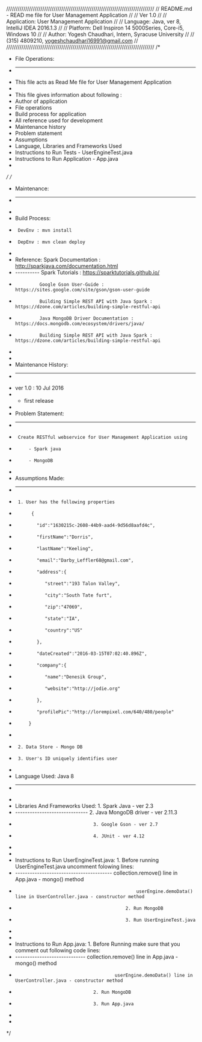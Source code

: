 //////////////////////////////////////////////////////////////////////////////
// README.md - READ me file for User Management Application                 //
// Ver 1.0                                                                  //
// Application: User Management Application                                 //
// Language:    Java, ver 8, IntelliJ IDEA 2016.1.3                         //
// Platform:    Dell Inspiron 14 5000Series, Core-i5, Windows 10            //
// Author:      Yogesh Chaudhari, Intern, Syracuse University               //
//              (315) 4809210, yogeshchaudhari16991@gmail.com               //
//////////////////////////////////////////////////////////////////////////////
/*
 * File Operations:
 * -------------------
 * This file acts as Read Me file for User Management Application
 *
 * This file gives information about following :
 * Author of application
 * File operations
 * Build process for application
 * All reference used for development
 * Maintenance history
 * Problem statement
 * Assumptions
 * Language, Libraries and Frameworks Used
 * Instructions to Run Tests - UserEngineTest.java
 * Instructions to Run Application - App.java
 *
 */
/*
 * Maintenance:
 * ------------
 *
 * Build Process:
 *      DevEnv : mvn install
 *      DepEnv : mvn clean deploy
 *
 * Reference:   Spark Documentation : http://sparkjava.com/documentation.html
 * ----------   Spark Tutorials : https://sparktutorials.github.io/
 *              Google Gson User-Guide : https://sites.google.com/site/gson/gson-user-guide
 *              Building Simple REST API with Java Spark : https://dzone.com/articles/building-simple-restful-api
 *              Java MongoDB Driver Documentation : https://docs.mongodb.com/ecosystem/drivers/java/
 *              Building Simple REST API with Java Spark : https://dzone.com/articles/building-simple-restful-api
 *
 *
 * Maintenance History:
 * --------------------
 * ver 1.0 : 10 Jul 2016
 * - first release
 *
 * Problem Statement:
 * ------------------
 *      Create RESTful webservice for User Management Application using
 *          - Spark java
 *          - MongoDB
 *
 * Assumptions Made:
 * -----------------
 *      1. User has the following properties
 *           {
 *             "id":"1630215c-2608-44b9-aad4-9d56d8aafd4c",
 *             "firstName":"Dorris",
 *             "lastName":"Keeling",
 *             "email":"Darby_Leffler68@gmail.com",
 *             "address":{
 *                "street":"193 Talon Valley",
 *                "city":"South Tate furt",
 *                "zip":"47069",
 *                "state":"IA",
 *                "country":"US"
 *             },
 *             "dateCreated":"2016-03-15T07:02:40.896Z",
 *             "company":{
 *                "name":"Denesik Group",
 *                "website":"http://jodie.org"
 *             },
 *             "profilePic":"http://lorempixel.com/640/480/people"
 *          }
 *
 *      2. Data Store - Mongo DB
 *      3. User's ID uniquely identifies user
 *
 * Language Used: Java 8
 * --------------
 *
 * Libraries And Frameworks Used:   1. Spark Java - ver 2.3
 * ------------------------------   2. Java MongoDB driver - ver 2.11.3
 *                                  3. Google Gson - ver 2.7
 *                                  4. JUnit - ver 4.12
 *
 *
 * Instructions to Run UserEngineTest.java:     1. Before running UserEngineTest.java uncomment folowing lines:
 * ----------------------------------------         collection.remove() line in App.java - mongo() method
 *                                                  userEngine.demoData() line in UserController.java - constructor method
 *                                              2. Run MongoDB
 *                                              3. Run UserEngineTest.java
 *
 *
 * Instructions to Run App.java:    1. Before Running make sure that you comment out following code lines:
 * -----------------------------            collection.remove() line in App.java - mongo() method
 *                                          userEngine.demoData() line in UserController.java - constructor method
 *                                  2. Run MongoDB
 *                                  3. Run App.java
 *
 *
 */